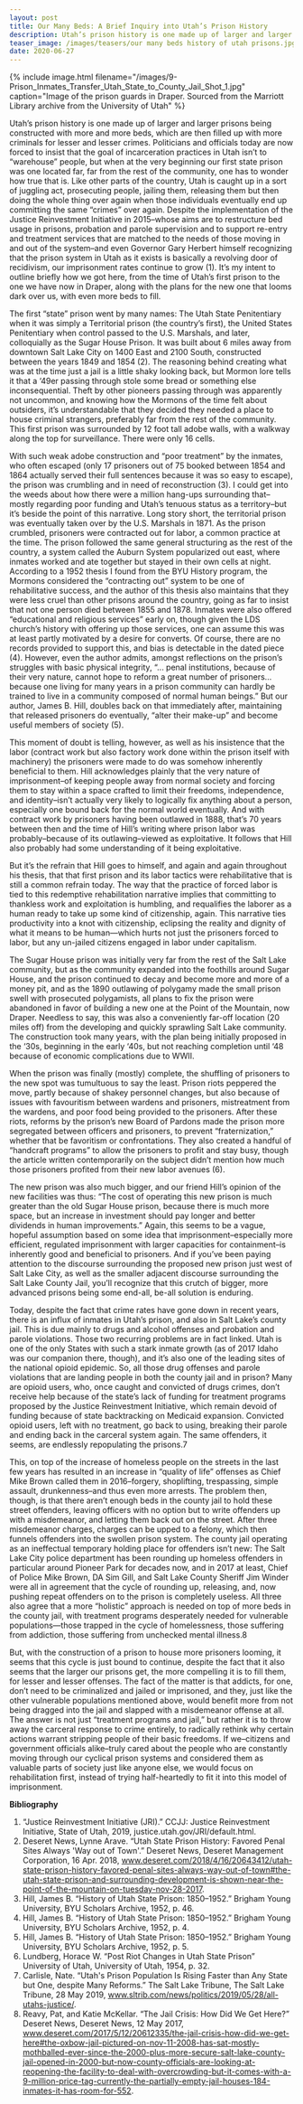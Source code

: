 ```yaml
---
layout: post
title: Our Many Beds: A Brief Inquiry into Utah’s Prison History
description: Utah’s prison history is one made up of larger and larger prisons being constructed with more and more beds, which are then filled up with more criminals for lesser and lesser crimes. Politicians and officials today are now forced to insist that the goal of incarceration practices in Utah isn’t to “warehouse” people, but when at the very beginning our first state prison was one located far, far from the rest of the community, one has to wonder how true that is. Like other parts of the country, Utah is caught up in a sort of juggling act, prosecuting people, jailing them, releasing them but then doing the whole thing over again when those individuals eventually end up committing the same “crimes” over again.
teaser_image: /images/teasers/our many beds history of utah prisons.jpg
date: 2020-06-27
---
```

{% include image.html
  filename="/images/9- Prison_Inmates_Transfer_Utah_State_to_County_Jail_Shot_1.jpg"
  caption="Image of the prison guards in Draper. Sourced from the Marriott Library archive from the University of Utah"
%}

Utah’s prison history is one made up of larger and larger prisons being constructed with more and more beds, which are then filled up with more criminals for lesser and lesser crimes. Politicians and officials today are now forced to insist that the goal of incarceration practices in Utah isn’t to “warehouse” people, but when at the very beginning our first state prison was one located far, far from the rest of the community, one has to wonder how true that is. Like other parts of the country, Utah is caught up in a sort of juggling act, prosecuting people, jailing them, releasing them but then doing the whole thing over again when those individuals eventually end up committing the same “crimes” over again. Despite the implementation of the Justice Reinvestment Initiative in 2015–whose aims are to restructure bed usage in prisons, probation and parole supervision and to support re-entry and treatment services that are matched to the needs of those moving in and out of the system–and even Governor Gary Herbert himself recognizing that the prison system in Utah as it exists is basically a revolving door of recidivism, our imprisonment rates continue to grow (1). It’s my intent to outline briefly how we got here, 
from the time of Utah’s first prison to the one we have now in Draper, along with the plans for the new one that looms dark over us, with even more beds to fill. 

The first “state” prison went by many names: The Utah State Penitentiary when it was simply a Territorial prison (the country’s first), the United States Penitentiary when control passed to the U.S. Marshals, and later, colloquially as the Sugar House Prison. It was built about 6 miles away from downtown Salt Lake City on 1400 East and 2100 South, constructed between the years 1849 and 1854 (2). The reasoning behind creating what was at the time just a jail is a little shaky looking back, but Mormon lore tells it that a ‘49er passing through stole some bread or something else inconsequential. Theft by other pioneers passing through was apparently not uncommon, and knowing how the Mormons of the time felt about outsiders, it’s understandable that they decided they needed a place to house criminal strangers, preferably far from the rest of the community. This first prison was surrounded by 12 foot tall adobe walls, with a walkway along the top for surveillance. There were only 16 cells. 

With such weak adobe construction and “poor treatment” by the inmates, who often escaped (only 17 prisoners out of 75 booked between 1854 and 1864 actually served their full sentences because it was so easy to escape), the prison was crumbling and in need of reconstruction (3). I could get into the weeds about how there were a million hang-ups surrounding that–mostly regarding poor funding and Utah’s tenuous status as a territory–but it’s beside the point of this narrative. Long story short, the territorial prison was eventually taken over by the U.S. Marshals in 1871. As the prison crumbled, prisoners were contracted out for labor, a common practice at the time. The prison followed the same general structuring as the rest of the country, a system called the Auburn System popularized out east, where inmates worked and ate together but stayed in their own cells at night. According to a 1952 thesis I found from the BYU History program, the Mormons considered the “contracting out” system to be one of rehabilitative success, and the author of this thesis also maintains that they were less cruel than other prisons around the country, going as far to insist that not one person died between 1855 and 1878. Inmates were also offered “educational and religious services” early on, though given the LDS church’s history with offering up those services, one can assume this was at least partly motivated by a desire for converts. Of course, there are no records provided to support this, and bias is detectable in the dated piece (4). However, even the author admits, amongst reflections on the prison’s struggles with basic physical integrity, “... penal institutions, because of their very nature, cannot hope to reform a great number of prisoners… because one living for many years in a prison community can hardly be trained to live in a community composed of normal human beings.” But our author, James B. Hill, doubles back on that immediately after, maintaining that released prisoners do eventually, “alter their make-up” and become useful members of society (5).

This moment of doubt is telling, however, as well as his insistence that the labor (contract work but also factory work done within the prison itself with machinery) the prisoners were made to do was somehow inherently beneficial to them. Hill acknowledges plainly that the very nature of imprisonment–of keeping people away from normal society and forcing them to stay within a space crafted to limit their freedoms, independence, and identity–isn’t actually very likely to logically fix anything about a person, especially one bound back for the normal world eventually. And with contract work by prisoners having been outlawed in 1888, that’s 70 years between then and the time of Hill’s writing where prison labor was probably–because of its outlawing–viewed as exploitative. It follows that Hill also probably had some understanding of it being exploitative. 

But it’s the refrain that Hill goes to himself, and again and again throughout his thesis, that that first prison and its labor tactics were rehabilitative that is still a common refrain today. The way that the practice of forced labor is tied to this redemptive rehabilitation narrative implies that committing to thankless work and exploitation is humbling, and requalifies the laborer as a human ready to take up some kind of citizenship, again. This narrative ties productivity into a knot with citizenship, eclipsing the reality and dignity of what it means to be human—which hurts not just the prisoners forced to labor, but any un-jailed citizens engaged in labor under capitalism. 

The Sugar House prison was initially very far from the rest of the Salt Lake community, but as the community expanded into the foothills around Sugar House, and the prison continued to decay and become more and more of a money pit, and as the 1890 outlawing of polygamy made the small prison swell with prosecuted polygamists, all plans to fix the prison were abandoned in favor of building a new one at the Point of the Mountain, now Draper. Needless to say, this was also a conveniently far-off location (20 miles off) from the developing and quickly sprawling Salt Lake community. The construction took many years, with the plan being initially proposed in the ‘30s, beginning in the early ‘40s, but not reaching completion until ‘48 because of economic complications due to WWII. 

When the prison was finally (mostly) complete, the shuffling of prisoners to the new spot was tumultuous to say the least. Prison riots peppered the move, partly because of shakey personnel changes, but also because of issues with favouritism between wardens and prisoners, mistreatment from the wardens, and poor food being provided to the prisoners. After these riots, reforms by the prison’s new Board of Pardons made the prison more segregated between officers and prisoners, to prevent “fraternization,” whether that be favoritism or confrontations. They also created a handful of “handcraft programs” to allow the prisoners to profit and stay busy, though the article written contemporarily on the subject didn’t mention how much those prisoners profited from their new labor avenues (6). 

The new prison was also much bigger, and our friend Hill’s opinion of the new facilities was thus: “The cost of operating this new prison is much greater than the old Sugar House prison, because there is much more space, but an increase in investment should pay longer and better dividends in human improvements.” Again, this seems to be a vague, hopeful assumption based on some idea that imprisonment–especially more efficient, regulated imprisonment with larger capacities for containment–is inherently good and beneficial to prisoners. And if you’ve been paying attention to the discourse surrounding the proposed new prison just west of Salt Lake City, as well as the smaller adjacent discourse surrounding the Salt Lake County Jail, you’ll recognize that this crutch of bigger, more advanced prisons being some end-all, be-all solution is enduring. 

Today, despite the fact that crime rates have gone down in recent years, there is an influx of inmates in Utah’s prison, and also in Salt Lake’s county jail. This is due mainly to drugs and alcohol offenses and probation and parole violations. Those two recurring problems are in fact linked. Utah is one of the only States with such a stark inmate growth (as of 2017 Idaho was our companion there, though), and it’s also one of the leading sites of the national opioid epidemic. So, all those drug offenses and parole violations that are landing people in both the county jail and in prison? Many are opioid users, who, once caught and convicted of drugs crimes, don’t receive help because of the state’s lack of funding for treatment programs proposed by the Justice Reinvestment Initiative, which remain devoid of funding because of state backtracking on Medicaid expansion. Convicted opioid users, left with no treatment, go back to using, breaking their parole and ending back in the carceral system again. The same offenders, it seems, are endlessly repopulating the prisons.7

This, on top of the increase of homeless people on the streets in the last few years has resulted in an increase in “quality of life” offenses as Chief Mike Brown called them in 2016–forgery, shoplifting, trespassing, simple assault, drunkenness–and thus even more arrests. The problem then, though, is that there aren’t enough beds in the county jail to hold these street offenders, leaving officers with no option but to write offenders up with a misdemeanor, and letting them back out on the street. After three misdemeanor charges, charges can be upped to a felony, which then funnels offenders into the swollen prison system. The county jail operating as an ineffectual temporary holding place for offenders isn’t new: The Salt Lake City police department has been rounding up homeless offenders in particular around Pioneer Park for decades now, and in 2017 at least, Chief of Police Mike Brown, DA Sim Gill, and Salt Lake County Sheriff Jim Winder were all in agreement that the cycle of rounding up, releasing, and, now pushing repeat offenders on to the prison is completely useless. All three also agree that a more “holistic” approach is needed on top of more beds in the county jail, with treatment programs desperately needed for vulnerable populations—those trapped in the cycle of homelessness, those suffering from addiction, those suffering from unchecked mental illness.8

But, with the construction of a prison to house more prisoners looming, it seems that this cycle is just bound to continue, despite the fact that it also seems that the larger our prisons get, the more compelling it is to fill them, for lesser and lesser offenses. The fact of the matter is that addicts, for one, don’t need to be criminalized and jailed or imprisoned, and they, just like the other vulnerable populations mentioned above, would benefit more from not being dragged into the jail and slapped with a misdemeanor offense at all. The answer is not just “treatment programs and jail,” but rather it is to throw away the carceral response to crime entirely, to radically rethink why certain actions warrant stripping people of their basic freedoms. If we–citizens and government officials alike–truly cared about the people who are constantly moving through our cyclical prison systems and considered them as valuable parts of society just like anyone else, we would focus on rehabilitation first, instead of trying half-heartedly to fit it into this model of imprisonment. 

**Bibliography**
1. “Justice Reinvestment Initiative (JRI).” CCJJ: Justice Reinvestment Initiative, State of Utah, 2019, justice.utah.gov/JRI/default.html.
2. Deseret News, Lynne Arave. “Utah State Prison History: Favored Penal Sites Always 'Way out of Town'.” Deseret News, Deseret Management Corporation, 16 Apr. 2018, www.deseret.com/2018/4/16/20643412/utah-state-prison-history-favored-penal-sites-always-way-out-of-town#the-utah-state-prison-and-surrounding-development-is-shown-near-the-point-of-the-mountain-on-tuesday-nov-28-2017.
3. Hill, James B. “History of Utah State Prison: 1850–1952.” Brigham Young University, BYU Scholars Archive, 1952, p. 46.
4. Hill, James B. “History of Utah State Prison: 1850–1952.” Brigham Young University, BYU Scholars Archive, 1952, p. 4. 
5. Hill, James B. “History of Utah State Prison: 1850–1952.” Brigham Young University, BYU Scholars Archive, 1952, p. 5. 
6. Lundberg, Horace W. “Post Riot Changes in Utah State Prison” University of Utah, University of Utah, 1954, p. 32.
7. Carlisle, Nate. “Utah's Prison Population Is Rising Faster than Any State but One, despite Many Reforms.” The Salt Lake Tribune, The Salt Lake Tribune, 28 May 2019, www.sltrib.com/news/politics/2019/05/28/all-utahs-justice/.
8. Reavy, Pat, and Katie McKellar. “The Jail Crisis: How Did We Get Here?” Deseret News, Deseret News, 12 May 2017, www.deseret.com/2017/5/12/20612335/the-jail-crisis-how-did-we-get-here#the-oxbow-jail-pictured-on-nov-11-2008-has-sat-mostly-mothballed-ever-since-the-2000-plus-more-secure-salt-lake-county-jail-opened-in-2000-but-now-county-officials-are-looking-at-reopening-the-facility-to-deal-with-overcrowding-but-it-comes-with-a-9-million-price-tag-currently-the-partially-empty-jail-houses-184-inmates-it-has-room-for-552.

